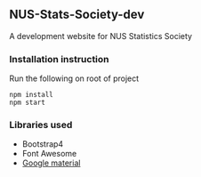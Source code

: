 ## NUS-Stats-Society-dev
A development website for NUS Statistics Society

### Installation instruction
Run the following on root of project

```
npm install
npm start
```

### Libraries used
- Bootstrap4
- Font Awesome
- [Google material](https://material.io/develop/web/)